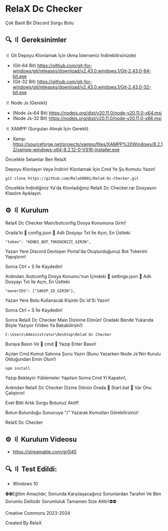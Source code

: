 # RelaX Dc Checker
Çok Basit Bir Discord Sorgu Botu

## 🔍 〢 Gereksinimler
〢 Git Depoyu Klonlamak İçin (Ama İsterseniz İndirebilirsinizde)

- (Git-64 Bit) https://github.com/git-for-windows/git/releases/download/v2.43.0.windows.1/Git-2.43.0-64-bit.exe
- (Git-32 Bit) https://github.com/git-for-windows/git/releases/download/v2.43.0.windows.1/Git-2.43.0-32-bit.exe

〢 Node Js (Gerekli)
- (Node Js-64 Bit) https://nodejs.org/dist/v20.11.0/node-v20.11.0-x64.msi
- (Node Js-32 Bit) https://nodejs.org/dist/v20.11.0/node-v20.11.0-x86.msi

〢 XAMPP (Sorguları Almak İçin Gerekli)
- Xamp: https://sourceforge.net/projects/xampp/files/XAMPP%20Windows/8.2.12/xampp-windows-x64-8.2.12-0-VS16-installer.exe

Öncelikle Selamlar Ben RelaX 

Depoyu Klonlayın Veya İndirin!
Klonlamak İçin Cmd Ye Şu Komutu Yazın!
```
git clone https://github.com/RelaX0001/RelaX-Dc-Checker.git
```
Öncelikle İndirdiğiniz Ya'da Klonladığınız RelaX Dc Checker.rar Dosyasını Klasöre Ayıklayın.

## ⚙️ 〢 Kurulum

RelaX Dc Checker Main/botconfig Dosya Konumuna Girin!

Orada'ki 🔴 config.json 🔴 Adlı Dosyayı Txt İle Açın, En Üstteki
```
"token": "KENDI_BOT_TOKENINIZI_GIRIN",
```
Yazan Yere Discord Devloper Portal'da Oluşturduğunuz Bot Tokenini Yapıştırın!

Sonra Ctrl + S İle Kaydedin!

Ardından /botconfig Dosya Konumu'nun İçindeki 🔴 settings.json 🔴 Adlı Dosyayı Txt İle Açın, En Üstteki
```
"ownerIDS": ["SAHIP_ID_GIRIN"],
```
Yazan Yere Botu Kullanacak Kişinin Dc Id'Si Yazın!

Sonra Ctrl + S İle Kaydedin!

Sonra RelaX Dc Checker Main Dizinine Dönün! Oradaki 
Bende Yukarıda Böyle Yazıyor (Video Ya Bakabilirsin!)
```
C:\Users\Administrator\Desktop\RelaX Dc Checker
```
Buraya Basın Ve 🔴 cmd 🔴 Yazıp Enter Basın!

Açılan Cmd Komut Satırına Şunu Yazın (Bunu Yazarken Node Js'Nin Kurulu Olduğundan Emin Olun!)
```
npm install
```
Yazıp Bekleyin Yüklemeler Yapılsın Sonra Cmd Yi Kapatın!, 

Ardından RelaX Dc Checker Dizine Dönün Orada 🔴 Start.bat 🔴 Var Onu Çalıştırın!

Evet Bitti Artık Sorgu Botunuz Aktif!

Botun Bulunduğu Sunucuya "/" Yazarak Komutları Görebilirsiniz!

RelaX Dc Checker

## ⚙️ 〢 Kurulum Videosu
- https://streamable.com/gr0l45
## 🔍 〢 Test Edildi:
- Windows 10

⛔⛔Eğitim Amaçlıdır, Sonunda Karşılaşacağınız Sorunlardan Tarafım Ve Ben Sorumlu Deilizdir Sorumluluk Tamamen Size Aittir!⛔⛔

Creative Commons 2023-2024

Created By RelaX


